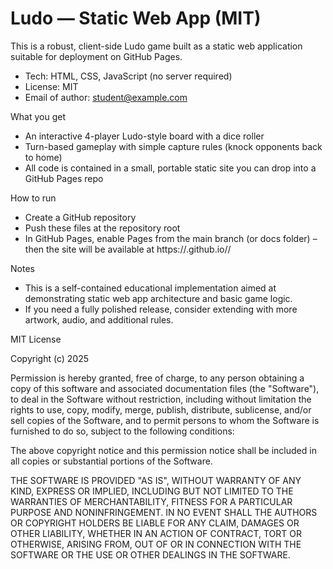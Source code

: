 # Ludo — Static Web App (MIT)

This is a robust, client-side Ludo game built as a static web application suitable for deployment on GitHub Pages.

- Tech: HTML, CSS, JavaScript (no server required)
- License: MIT
- Email of author: student@example.com

What you get
- An interactive 4-player Ludo-style board with a dice roller
- Turn-based gameplay with simple capture rules (knock opponents back to home)
- All code is contained in a small, portable static site you can drop into a GitHub Pages repo

How to run
- Create a GitHub repository
- Push these files at the repository root
- In GitHub Pages, enable Pages from the main branch (or docs folder) – then the site will be available at https://<you>.github.io/<repo>/

Notes
- This is a self-contained educational implementation aimed at demonstrating static web app architecture and basic game logic.
- If you need a fully polished release, consider extending with more artwork, audio, and additional rules.

MIT License

Copyright (c) 2025

Permission is hereby granted, free of charge, to any person obtaining a copy
of this software and associated documentation files (the "Software"), to deal
in the Software without restriction, including without limitation the rights
to use, copy, modify, merge, publish, distribute, sublicense, and/or sell
copies of the Software, and to permit persons to whom the Software is
furnished to do so, subject to the following conditions:

The above copyright notice and this permission notice shall be included in all
copies or substantial portions of the Software.

THE SOFTWARE IS PROVIDED "AS IS", WITHOUT WARRANTY OF ANY KIND, EXPRESS OR
IMPLIED, INCLUDING BUT NOT LIMITED TO THE WARRANTIES OF MERCHANTABILITY,
FITNESS FOR A PARTICULAR PURPOSE AND NONINFRINGEMENT. IN NO EVENT SHALL THE
AUTHORS OR COPYRIGHT HOLDERS BE LIABLE FOR ANY CLAIM, DAMAGES OR OTHER
LIABILITY, WHETHER IN AN ACTION OF CONTRACT, TORT OR OTHERWISE, ARISING FROM,
OUT OF OR IN CONNECTION WITH THE SOFTWARE OR THE USE OR OTHER DEALINGS IN THE
SOFTWARE.
